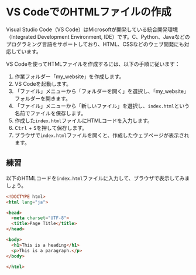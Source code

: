 # VS CodeでのHTMLファイルの作成

Visual Studio Code（VS Code）はMicrosoftが開発している統合開発環境（Integrated Development Environment, IDE）です。C、Python、Javaなどのプログラミング言語をサポートしており、HTML、CSSなどのウェブ開発にも対応しています。

VS Codeを使ってHTMLファイルを作成するには、以下の手順に従います：

1. 作業フォルダー「my_website」を作成します。
2. VS Codeを起動します。
3. 「ファイル」メニューから「フォルダーを開く」を選択し、「my_website」フォルダーを開きます。
4. 「ファイル」メニューから「新しいファイル」を選択し、`index.html`という名前でファイルを保存します。
5. 作成した`index.html`ファイルにHTMLコードを入力します。
6. <kbd>Ctrl</kbd> + <kbd>S</kbd>を押して保存します。
7. ブラウザで`index.html`ファイルを開くと、作成したウェブページが表示されます。

## 練習

以下のHTMLコードを`index.html`ファイルに入力して、ブラウザで表示してみましょう。

```html
<!DOCTYPE html>
<html lang="ja">

<head>
  <meta charset="UTF-8">
  <title>Page Title</title>
</head>

<body>
  <h1>This is a heading</h1>
  <p>This is a paragraph.</p>
</body>

</html>
```
